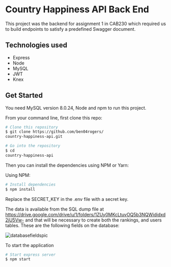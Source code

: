 # Country Happiness API Back End

This project was the backend for assignment 1 in CAB230 which required us to build endpoints to satisfy a predefined Swagger document. 

## Technologies used

- Express
- Node
- MySQL
- JWT
- Knex

## Get Started

You need MySQL version 8.0.24, Node and npm to run this project. 

From your command line, first clone this repo:

```bash
# Clone this repository
$ git clone https://github.com/ben04rogers/
country-happiness-api.git

# Go into the repository
$ cd 
country-happiness-api 
```

Then you can install the dependencies using NPM or Yarn:

Using NPM: 

```bash
# Install dependencies
$ npm install
```

Replace the SECRET_KEY in the .env file with a secret key. 

The data is available from the SQL dump file at https://drive.google.com/drive/u/1/folders/1ZUy0MKcLtuvOQ5b3NQWididxd2jU5Vw- and that will be necessary to create both the rankings, and users tables. These are the following fields on the database:

![databasefieldspic](https://user-images.githubusercontent.com/47819009/121647523-d8dce000-cad9-11eb-98a6-3629af2de0a8.PNG)

To start the application

```bash
# Start express server
$ npm start
```
